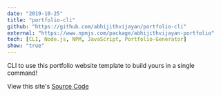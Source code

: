 ```yaml
---
date: "2019-10-25"
title: "portfolio-cli"
github: "https://github.com/abhijithvijayan/portfolio-cli"
external: "https://www.npmjs.com/package/abhijithvijayan-portfolio"
tech: [CLI, Node.js, NPM, JavaScript, Portfolio-Generator]
show: "true"
---
```


CLI to use this portfolio website template to build yours in a single command!

View this site's <a href="https://github.com/abhijithvijayan/v6" target="_blank" rel="nofollow noopener noreferrer">Source Code</a>
